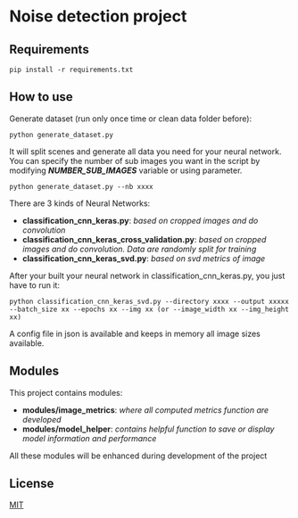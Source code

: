 # Noise detection project

## Requirements

```
pip install -r requirements.txt
```

## How to use

Generate dataset (run only once time or clean data folder before):
```
python generate_dataset.py
```

It will split scenes and generate all data you need for your neural network.
You can specify the number of sub images you want in the script by modifying **_NUMBER_SUB_IMAGES_** variable or using parameter.

```
python generate_dataset.py --nb xxxx
```

There are 3 kinds of Neural Networks:
- **classification_cnn_keras.py**: *based on cropped images and do convolution*
- **classification_cnn_keras_cross_validation.py**: *based on cropped images and do convolution. Data are randomly split for training*
- **classification_cnn_keras_svd.py**: *based on svd metrics of image*


After your built your neural network in classification_cnn_keras.py, you just have to run it:

```
python classification_cnn_keras_svd.py --directory xxxx --output xxxxx --batch_size xx --epochs xx --img xx (or --image_width xx --img_height xx)
```

A config file in json is available and keeps in memory all image sizes available.

## Modules

This project contains modules:
- **modules/image_metrics**: *where all computed metrics function are developed*
- **modules/model_helper**: *contains helpful function to save or display model information and performance*

All these modules will be enhanced during development of the project

## License

[MIT](https://github.com/prise-3d/Thesis-NoiseDetection-CNN/blob/master/LICENSE)